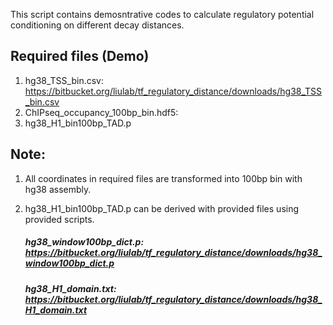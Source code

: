 This script contains demosntrative codes to calculate regulatory potential conditioning on different decay distances.

## Required files (Demo)
1. hg38_TSS_bin.csv: https://bitbucket.org/liulab/tf_regulatory_distance/downloads/hg38_TSS_bin.csv
2. ChIPseq_occupancy_100bp_bin.hdf5:
3. hg38_H1_bin100bp_TAD.p

## Note: 
1. All coordinates in required files are transformed into 100bp bin with hg38 assembly. 
2. hg38_H1_bin100bp_TAD.p can be derived with provided files using provided scripts.

	##### hg38_window100bp_dict.p: https://bitbucket.org/liulab/tf_regulatory_distance/downloads/hg38_window100bp_dict.p
	##### hg38_H1_domain.txt: https://bitbucket.org/liulab/tf_regulatory_distance/downloads/hg38_H1_domain.txt